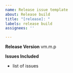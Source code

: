 ```yaml
---
name: Release issue template
about: Release build
title: "[release]: "
labels: release build
assignees: ''

---
```


**Release Version**
vm.m.p

**Issues Included**
* list of issues

